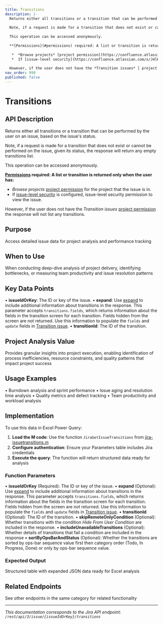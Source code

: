 ```yaml
---
title: Transitions
description: |-
  Returns either all transitions or a transition that can be performed by the user on an issue, based on the issue's status.
  
  Note, if a request is made for a transition that does not exist or cannot be performed on the issue, given its status, the response will return any empty transitions list.
  
  This operation can be accessed anonymously.
  
  **[Permissions](#permissions) required: A list or transition is returned only when the user has:**
  
   *  *Browse projects* [project permission](https://confluence.atlassian.com/x/yodKLg) for the project that the issue is in.
   *  If [issue-level security](https://confluence.atlassian.com/x/J4lKLg) is configured, issue-level security permission to view the issue.
  
  However, if the user does not have the *Transition issues* [ project permission](https://confluence.atlassian.com/x/yodKLg) the response will not list any transitions.
nav_order: 999
published: false
---
```


# Transitions

## API Description
Returns either all transitions or a transition that can be performed by the user on an issue, based on the issue's status.

Note, if a request is made for a transition that does not exist or cannot be performed on the issue, given its status, the response will return any empty transitions list.

This operation can be accessed anonymously.

**[Permissions](#permissions) required: A list or transition is returned only when the user has:**

 *  *Browse projects* [project permission](https://confluence.atlassian.com/x/yodKLg) for the project that the issue is in.
 *  If [issue-level security](https://confluence.atlassian.com/x/J4lKLg) is configured, issue-level security permission to view the issue.

However, if the user does not have the *Transition issues* [ project permission](https://confluence.atlassian.com/x/yodKLg) the response will not list any transitions.

## Purpose
Access detailed issue data for project analysis and performance tracking

## When to Use
When conducting deep-dive analysis of project delivery, identifying bottlenecks, or measuring team productivity and issue resolution patterns

## Key Data Points
• **issueIdOrKey**: The ID or key of the issue.
• **expand**: Use [expand](#expansion) to include additional information about transitions in the response. This parameter accepts `transitions.fields`, which returns information about the fields in the transition screen for each transition. Fields hidden from the screen are not returned. Use this information to populate the `fields` and `update` fields in [Transition issue](#api-rest-api-3-issue-issueIdOrKey-transitions-post).
• **transitionId**: The ID of the transition.

## Project Analysis Value
Provides granular insights into project execution, enabling identification of process inefficiencies, resource constraints, and quality patterns that impact project success

## Usage Examples
• Burndown analysis and sprint performance
• Issue aging and resolution time analysis
• Quality metrics and defect tracking
• Team productivity and workload analysis

## Implementation
To use this data in Excel Power Query:

1. **Load the M code**: Use the function `JiraGetIssueTransitions` from [jira-issuetransitions.m](../assets/jira-issuetransitions.m)
2. **Configure authentication**: Ensure your Parameters table includes Jira credentials
3. **Execute the query**: The function will return structured data ready for analysis

### Function Parameters
• **issueIdOrKey** (Required): The ID or key of the issue.
• **expand** (Optional): Use [expand](#expansion) to include additional information about transitions in the response. This parameter accepts `transitions.fields`, which returns information about the fields in the transition screen for each transition. Fields hidden from the screen are not returned. Use this information to populate the `fields` and `update` fields in [Transition issue](#api-rest-api-3-issue-issueIdOrKey-transitions-post).
• **transitionId** (Optional): The ID of the transition.
• **skipRemoteOnlyCondition** (Optional): Whether transitions with the condition *Hide From User Condition* are included in the response.
• **includeUnavailableTransitions** (Optional): Whether details of transitions that fail a condition are included in the response
• **sortByOpsBarAndStatus** (Optional): Whether the transitions are sorted by ops-bar sequence value first then category order (Todo, In Progress, Done) or only by ops-bar sequence value.

### Expected Output
Structured table with expanded JSON data ready for Excel analysis

## Related Endpoints
See other endpoints in the same category for related functionality

---
*This documentation corresponds to the Jira API endpoint: `/rest/api/3/issue/{issueIdOrKey}/transitions`*
